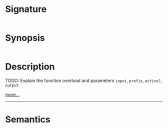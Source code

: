 # Signature
```vikid-signature
```

# Synopsis
```vikid-synopsis
```

# Description
TODO: Explain the function overload and parameters `input`, `prefix`, `active?`, `output`

[more...](active?)

----
# Semantics